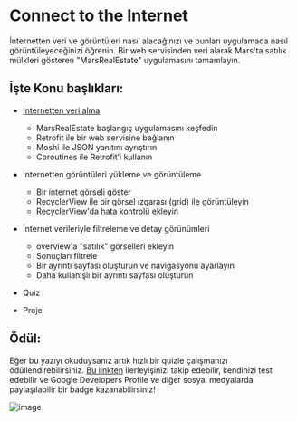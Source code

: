 # Connect to the Internet

İnternetten veri ve görüntüleri nasıl alacağınızı ve bunları uygulamada nasıl görüntüleyeceğinizi öğrenin. Bir web servisinden veri alarak Mars'ta satılık mülkleri gösteren "MarsRealEstate" uygulamasını tamamlayın.

## İşte Konu başlıkları:

- [İnternetten veri alma](https://github.com/serkanalc/Android-Kotlin-Fundamentals/tree/main/Part%2008%20-%20Connect%20to%20the%20Internet/Dok%C3%BCman%201%20-%20%C4%B0nternetten%20Veri%20Alma)
  - MarsRealEstate başlangıç uygulamasını keşfedin
  - Retrofit ile bir web servisine bağlanın
  - Moshi ile JSON yanıtını ayrıştırın
  - Coroutines ile Retrofit’i kullanın

- İnternetten görüntüleri yükleme ve görüntüleme
  - Bir internet görseli göster
  - RecyclerView ile bir görsel ızgarası (grid) ile görüntüleyin
  - RecyclerView'da hata kontrolü ekleyin
 
- İnternet verileriyle filtreleme ve detay görünümleri
  - overview'a "satılık" görselleri ekleyin
  - Sonuçları filtrele
  - Bir ayrıntı sayfası oluşturun ve navigasyonu ayarlayın
  - Daha kullanışlı bir ayrıntı sayfası oluşturun
  
- Quiz
- Proje

## Ödül:

Eğer bu yazıyı okuduysanız artık hızlı bir quizle çalışmanızı ödüllendirebilirsiniz. [Bu linkten](https://developer.android.com/courses/quizzes/kotlin-fundamentals-eight/kotlin-fundamentals-eight?continue=https%3A%2F%2Fdeveloper.android.com%2Fcourses%2Fpathways%2Fkotlin-fundamentals-eight%23quiz-%2Fcourses%2Fquizzes%2Fkotlin-fundamentals-eight%2Fkotlin-fundamentals-eight) 
ilerleyişinizi takip edebilir, kendinizi test edebilir ve Google Developers Profile ve diğer sosyal medyalarda paylaşılabilir
bir badge kazanabilirsiniz!

![image](https://user-images.githubusercontent.com/29903779/150093067-70b02342-687f-456f-b6cc-f781d698a318.png)
